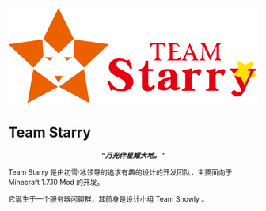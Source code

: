 ![](./Logo_Benners.png)

# Team Starry

***<center> “月光伴星耀大地。”</center>***

Team Starry 是由初雪·冰领导的追求有趣的设计的开发团队，主要面向于 Minecraft 1.7.10 Mod 的开发。

它诞生于一个服务器闲聊群，其前身是设计小组 Team Snowly 。
